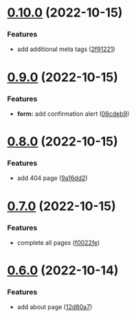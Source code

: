 # [0.10.0](https://github.com/onesoft-sudo/tes-website/compare/v0.9.0...v0.10.0) (2022-10-15)


### Features

* add additional meta tags ([2f91221](https://github.com/onesoft-sudo/tes-website/commit/2f91221d5ef053c0084af406c5cfe685dec2bb6a))



# [0.9.0](https://github.com/onesoft-sudo/tes-website/compare/v0.8.0...v0.9.0) (2022-10-15)


### Features

* **form:** add confirmation alert ([08cdeb9](https://github.com/onesoft-sudo/tes-website/commit/08cdeb99398148e76012c0d722fd8e0e3392a506))



# [0.8.0](https://github.com/onesoft-sudo/tes-website/compare/v0.7.0...v0.8.0) (2022-10-15)


### Features

* add 404 page ([9a16dd2](https://github.com/onesoft-sudo/tes-website/commit/9a16dd24946fd9c5bbdf19bf736b09bd4fb91105))



# [0.7.0](https://github.com/onesoft-sudo/tes-website/compare/v0.6.0...v0.7.0) (2022-10-15)


### Features

* complete all pages ([f0022fe](https://github.com/onesoft-sudo/tes-website/commit/f0022fec76a609dc1fe6e3239878f13da1efcdd9))



# [0.6.0](https://github.com/onesoft-sudo/tes-website/compare/v0.5.0...v0.6.0) (2022-10-14)


### Features

* add about page ([12d80a7](https://github.com/onesoft-sudo/tes-website/commit/12d80a7048499675226deed2b1ded74b31b4dfe9))



